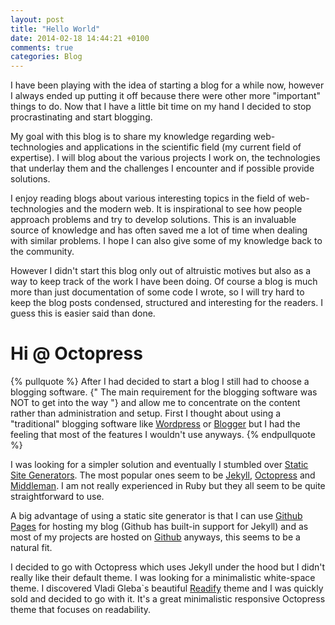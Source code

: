 ```yaml
---
layout: post
title: "Hello World"
date: 2014-02-18 14:44:21 +0100
comments: true
categories: Blog
---
```


I have been playing with the idea of starting a blog for a while now, however I always ended up putting it off because there were other more "important" things to do. Now that I have a little bit time on my hand I decided to stop procrastinating and start blogging.

<!--more -->


My goal with this blog is to share my knowledge regarding web-technologies and applications in the scientific field (my current field of expertise). I will blog about the various projects I work on, the technologies that underlay them and the challenges I encounter and if possible provide solutions. 

I enjoy reading blogs about various interesting topics in the field of web-technologies and the modern web. It is inspirational to see how people approach problems and try to develop solutions. This is an invaluable source of knowledge and has often saved me a lot of time when dealing with similar problems. I hope I can also give some of my knowledge back to the community. 

However I didn't start this blog only out of altruistic motives but also as a way to keep track of the work I have been doing.
Of course a blog is much more than just documentation of some code I wrote, so I will try hard to keep the blog posts condensed, structured and interesting for the readers. I guess this is easier said than done. 

<h1>Hi @ Octopress</h1>

{% pullquote %}
After I had decided to start a blog I still had to choose a blogging software. 
{" The main requirement for the blogging software was NOT to get into the way "} and allow me to concentrate on the content rather than administration and setup.
First I thought about using a "traditional" blogging software like [Wordpress](http://wordpress.com/) or [Blogger](https://www.blogger.com/home) but I had the feeling that most of the features I wouldn't use anyways. 
{% endpullquote %}

I was looking for a simpler solution and eventually I stumbled over [Static Site Generators](http://staticgen.com/). The most popular ones seem to be [Jekyll](http://jekyllrb.com/), [Octopress](http://octopress.org/) and [Middleman](http://middlemanapp.com/). I am not really experienced in Ruby but they all seem to be quite straightforward to use.
 
A big advantage of using a static site generator is that I can use [Github Pages](http://pages.github.com/) for hosting my blog (Github has built-in support for Jekyll) and as most of my projects are hosted on [Github](http://github.com/timeu) anyways, this seems to be a natural fit. 

I decided to go with Octopress which uses Jekyll under the hood but I didn't really like their default theme. I was looking for a minimalistic white-space theme. I discovered Vladi Gleba`s beautiful [Readify](https://github.com/vladigleba/readify) theme and I was quickly sold and decided to go with it. It's a great minimalistic responsive Octopress theme that focuses on readability.





